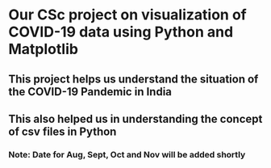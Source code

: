 # Our CSc project on visualization of COVID-19 data using Python and Matplotlib
## This project helps us understand the situation of the COVID-19 Pandemic in India
## This also helped us in understanding the concept of csv files in Python

### Note: Date for Aug, Sept, Oct and Nov will be added shortly 

